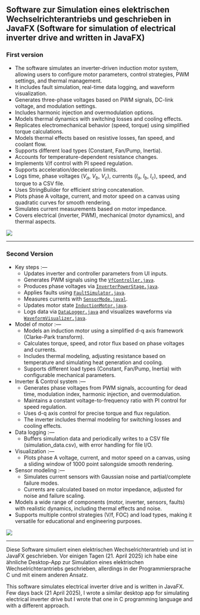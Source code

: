 ## Software zur Simulation eines elektrischen Wechselrichterantriebs und geschrieben in JavaFX (Software for simulation of electrical inverter drive and written in JavaFX)

### First version
* The software simulates an inverter-driven induction motor system, allowing users to configure motor parameters, control strategies, PWM settings, and thermal management.
* It includes fault simulation, real-time data logging, and waveform visualization.
* Generates three-phase voltages based on PWM signals, DC-link voltage, and modulation settings.
* Includes harmonic injection and overmodulation options.
* Models thermal dynamics with switching losses and cooling effects.
* Replicates electromechanical behavior (speed, torque) using simplified torque calculations.
* Models thermal effects based on resistive losses, fan speed, and coolant flow.
* Supports different load types (Constant, Fan/Pump, Inertia).
* Accounts for temperature-dependent resistance changes.
* Implements V/f control with PI speed regulation.
* Supports acceleration/deceleration limits.
* Logs time, phase voltages ($V_a$, $V_b$, $V_c$), currents ($I_a$, $I_b$, $I_c$), speed, and torque to a CSV file.
* Uses StringBuilder for efficient string concatenation.
* Plots phase A voltage, current, and motor speed on a canvas using quadratic curves for smooth rendering.
* Simulates current measurements based on motor impedance.
* Covers electrical (inverter, PWM), mechanical (motor dynamics), and thermal aspects.

![](https://github.com/KMORaza/Inverter-Drive_Simulation_Software/blob/main/Version%201/src/screenshot.png?raw=true)

---

### Second Version
* Key steps :—
  * Updates inverter and controller parameters from UI inputs.
  * Generates PWM signals using the [`VfController.java`](https://github.com/KMORaza/Inverter-Drive_Simulation_Software/blob/main/Version%202/src/main/java/inverter_drive/simulation/software/VfController.java).
  * Produces phase voltages via [`InverterPowerStage.java`](https://github.com/KMORaza/Inverter-Drive_Simulation_Software/blob/main/Version%202/src/main/java/inverter_drive/simulation/software/InverterPowerStage.java).
  * Applies faults using [`FaultSimulator.java`](https://github.com/KMORaza/Inverter-Drive_Simulation_Software/blob/main/Version%202/src/main/java/inverter_drive/simulation/software/FaultSimulator.java).
  * Measures currents with [`SensorMode.javal`](https://github.com/KMORaza/Inverter-Drive_Simulation_Software/blob/main/Version%202/src/main/java/inverter_drive/simulation/software/SensorModel.java).
  * Updates motor state [`InductionMotor.java`](https://github.com/KMORaza/Inverter-Drive_Simulation_Software/blob/main/Version%202/src/main/java/inverter_drive/simulation/software/InductionMotor.java).
  * Logs data via [`DataLogger.java`](https://github.com/KMORaza/Inverter-Drive_Simulation_Software/blob/main/Version%202/src/main/java/inverter_drive/simulation/software/DataLogger.java) and visualizes waveforms via [`WaveformVisualizer.java`](https://github.com/KMORaza/Inverter-Drive_Simulation_Software/blob/main/Version%202/src/main/java/inverter_drive/simulation/software/WaveformVisualizer.java).
* Model of motor :—
  * Models an induction motor using a simplified d-q axis framework (Clarke-Park transform).
  * Calculates torque, speed, and rotor flux based on phase voltages and currents.
  * Includes thermal modeling, adjusting resistance based on temperature and simulating heat generation and cooling.
  * Supports different load types (Constant, Fan/Pump, Inertia) with configurable mechanical parameters.
* Inverter & Control system :—
  * Generates phase voltages from PWM signals, accounting for dead time, modulation index, harmonic injection, and overmodulation.
  * Maintains a constant voltage-to-frequency ratio with PI control for speed regulation.
  * Uses d-q axis control for precise torque and flux regulation.
  * The inverter includes thermal modeling for switching losses and cooling effects.
* Data logging :—
  * Buffers simulation data and periodically writes to a CSV file (simulation_data.csv), with error handling for file I/O.
* Visualization :—
  * Plots phase A voltage, current, and motor speed on a canvas, using a sliding window of 1000 point salongside smooth rendering.
* Sensor modeling :—
  * Simulates current sensors with Gaussian noise and partial/complete failure modes.
  * Currents are calculated based on motor impedance, adjusted for noise and failure scaling.
* Models a wide range of components (motor, inverter, sensors, faults) with realistic dynamics, including thermal effects and noise.
* Supports multiple control strategies (V/f, FOC) and load types, making it versatile for educational and engineering purposes.

![](https://github.com/KMORaza/Inverter-Drive_Simulation_Software/blob/main/Version%202/src/screenshot.png?raw=true)

---

Diese Software simuliert einen elektrischen Wechselrichterantrieb und ist in JavaFX geschrieben.
Vor einigen Tagen (21. April 2025) ich habe eine ähnliche Desktop-App zur Simulation eines elektrischen Wechselrichterantriebs geschrieben, allerdings in der Programmiersprache C und mit einem anderen Ansatz.

This software simulates electrical inverter drive and is written in JavaFX. 
Few days back (21 April 2025), I wrote a similar desktop app for simulating electrical inverter drive but I wrote that one in C programming language and with a different approach.
